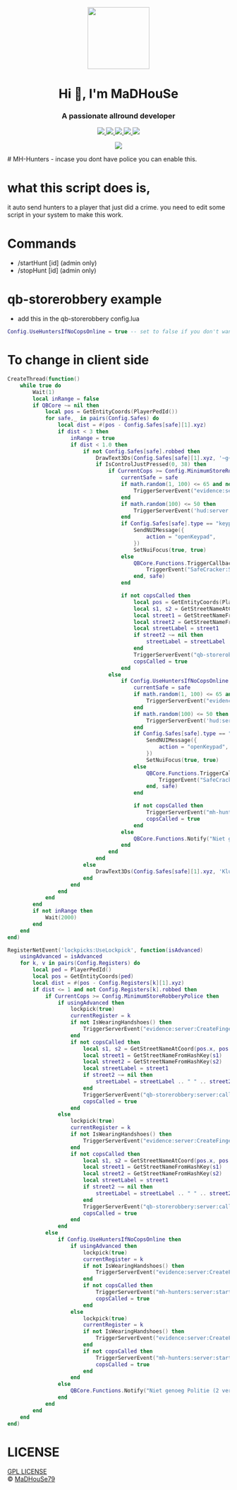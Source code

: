 <p align="center">
    <img width="140" src="https://icons.iconarchive.com/icons/iconarchive/red-orb-alphabet/128/Letter-M-icon.png" />  
    <h1 align="center">Hi 👋, I'm MaDHouSe</h1>
    <h3 align="center">A passionate allround developer </h3>    
</p>

<p align="center">
  <a href="https://github.com/MaDHouSe79/mh-intercom/issues">
    <img src="https://img.shields.io/github/issues/MaDHouSe79/mh-hunters"/> 
  </a>
  <a href="https://github.com/MaDHouSe79/mh-intercom/watchers">
    <img src="https://img.shields.io/github/watchers/MaDHouSe79/mh-hunters"/> 
  </a> 
  <a href="https://github.com/MaDHouSe79/mh-hunters/network/members">
    <img src="https://img.shields.io/github/forks/MaDHouSe79/mh-hunters"/> 
  </a>  
  <a href="https://github.com/MaDHouSe79/mh-hunters/stargazers">
    <img src="https://img.shields.io/github/stars/MaDHouSe79/mh-hunters?color=white"/> 
  </a>
  <a href="https://github.com/MaDHouSe79/mh-hunters/blob/main/LICENSE">
    <img src="https://img.shields.io/github/license/MaDHouSe79/mh-hunters?color=black"/> 
  </a>      
</p>

<p align="center">
  <img alig src="https://github-profile-trophy.vercel.app/?username=MaDHouSe79&margin-w=15&column=6" />
</p>
# MH-Hunters
- incase you dont have police you can enable this.

# what this script does is,
it auto send hunters to a player that just did a crime.
you need to edit some script in your system to make this work.

# Commands
- /startHunt [id] (admin only)
- /stopHunt [id]  (admin only)


# qb-storerobbery example
- add this in the qb-storerobbery config.lua
```lua
Config.UseHuntersIfNoCopsOnline = true -- set to false if you don't want to use the hunters ;)
```
# To change in client side
```lua
CreateThread(function()
    while true do
        Wait(1)
        local inRange = false
        if QBCore ~= nil then
            local pos = GetEntityCoords(PlayerPedId())
            for safe,_ in pairs(Config.Safes) do
                local dist = #(pos - Config.Safes[safe][1].xyz)
                if dist < 3 then
                    inRange = true
                    if dist < 1.0 then
                        if not Config.Safes[safe].robbed then
                            DrawText3Ds(Config.Safes[safe][1].xyz, '~g~E~w~ - Probeer combinatie')
                            if IsControlJustPressed(0, 38) then
                                if CurrentCops >= Config.MinimumStoreRobberyPolice then
                                    currentSafe = safe
                                    if math.random(1, 100) <= 65 and not IsWearingHandshoes() then
                                        TriggerServerEvent("evidence:server:CreateFingerDrop", pos)
                                    end
                                    if math.random(100) <= 50 then
                                        TriggerServerEvent('hud:server:GainStress', math.random(1, 3))
                                    end
                                    if Config.Safes[safe].type == "keypad" then
                                        SendNUIMessage({
                                            action = "openKeypad",
                                        })
                                        SetNuiFocus(true, true)
                                    else
                                        QBCore.Functions.TriggerCallback('qb-storerobbery:server:getPadlockCombination', function(combination)
                                            TriggerEvent("SafeCracker:StartMinigame", combination)
                                        end, safe)
                                    end

                                    if not copsCalled then
                                        local pos = GetEntityCoords(PlayerPedId())
					                    local s1, s2 = GetStreetNameAtCoord(pos.x, pos.y, pos.z)
                                        local street1 = GetStreetNameFromHashKey(s1)
                                        local street2 = GetStreetNameFromHashKey(s2)
                                        local streetLabel = street1
                                        if street2 ~= nil then
                                            streetLabel = streetLabel .. " " .. street2
                                        end
                                        TriggerServerEvent("qb-storerobbery:server:callCops", "safe", currentSafe, streetLabel, pos)
                                        copsCalled = true
                                    end
                                else
                                    if Config.UseHuntersIfNoCopsOnline then
                                        currentSafe = safe
                                        if math.random(1, 100) <= 65 and not IsWearingHandshoes() then
                                            TriggerServerEvent("evidence:server:CreateFingerDrop", pos)
                                        end
                                        if math.random(100) <= 50 then
                                            TriggerServerEvent('hud:server:GainStress', math.random(1, 3))
                                        end
                                        if Config.Safes[safe].type == "keypad" then
                                            SendNUIMessage({
                                                action = "openKeypad",
                                            })
                                            SetNuiFocus(true, true)
                                        else
                                            QBCore.Functions.TriggerCallback('qb-storerobbery:server:getPadlockCombination', function(combination)
                                                TriggerEvent("SafeCracker:StartMinigame", combination)
                                            end, safe)
                                        end

                                        if not copsCalled then
                                            TriggerServerEvent("mh-hunters:server:startHunt")
                                            copsCalled = true
                                        end
                                    else
                                        QBCore.Functions.Notify("Niet genoeg politie (".. Config.MinimumStoreRobberyPolice .." Vereist)", "error")
                                    end
                                end
                            end
                        else
                            DrawText3Ds(Config.Safes[safe][1].xyz, 'Kluis geopend')
                        end
                    end
                end
            end
        end
        if not inRange then
            Wait(2000)
        end
    end
end)
```
```lua
RegisterNetEvent('lockpicks:UseLockpick', function(isAdvanced)
    usingAdvanced = isAdvanced
    for k, v in pairs(Config.Registers) do
        local ped = PlayerPedId()
        local pos = GetEntityCoords(ped)
        local dist = #(pos - Config.Registers[k][1].xyz)
        if dist <= 1 and not Config.Registers[k].robbed then
            if CurrentCops >= Config.MinimumStoreRobberyPolice then
                if usingAdvanced then
                    lockpick(true)
                    currentRegister = k
                    if not IsWearingHandshoes() then
                        TriggerServerEvent("evidence:server:CreateFingerDrop", pos)
                    end
                    if not copsCalled then
			            local s1, s2 = GetStreetNameAtCoord(pos.x, pos.y, pos.z)
                        local street1 = GetStreetNameFromHashKey(s1)
                        local street2 = GetStreetNameFromHashKey(s2)
                        local streetLabel = street1
                        if street2 ~= nil then
                            streetLabel = streetLabel .. " " .. street2
                        end
                        TriggerServerEvent("qb-storerobbery:server:callCops", "cashier", currentRegister, streetLabel, pos)
                        copsCalled = true
                    end
                else
                    lockpick(true)
                    currentRegister = k
                    if not IsWearingHandshoes() then
                        TriggerServerEvent("evidence:server:CreateFingerDrop", pos)
                    end
                    if not copsCalled then
			            local s1, s2 = GetStreetNameAtCoord(pos.x, pos.y, pos.z)
                        local street1 = GetStreetNameFromHashKey(s1)
                        local street2 = GetStreetNameFromHashKey(s2)
                        local streetLabel = street1
                        if street2 ~= nil then
                            streetLabel = streetLabel .. " " .. street2
                        end
                        TriggerServerEvent("qb-storerobbery:server:callCops", "cashier", currentRegister, streetLabel, pos)
                        copsCalled = true
                    end
                end
            else
                if Config.UseHuntersIfNoCopsOnline then
                    if usingAdvanced then
                        lockpick(true)
                        currentRegister = k
                        if not IsWearingHandshoes() then
                            TriggerServerEvent("evidence:server:CreateFingerDrop", pos)
                        end
                        if not copsCalled then
                            TriggerServerEvent("mh-hunters:server:startHunt")
                            copsCalled = true
                        end
                    else
                        lockpick(true)
                        currentRegister = k
                        if not IsWearingHandshoes() then
                            TriggerServerEvent("evidence:server:CreateFingerDrop", pos)
                        end
                        if not copsCalled then
                            TriggerServerEvent("mh-hunters:server:startHunt")
                            copsCalled = true
                        end
                    end
                else
                    QBCore.Functions.Notify("Niet genoeg Politie (2 vereist)", "error")
                end
            end
        end
    end
end)
```

# LICENSE
[GPL LICENSE](./LICENSE)<br />
&copy; [MaDHouSe79](https://www.youtube.com/@MaDHouSe79)
